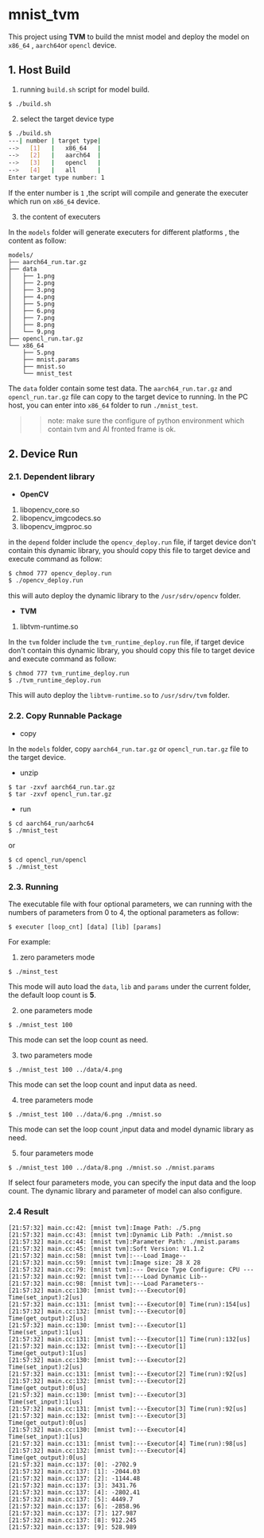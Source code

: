 # mnist_tvm
This project using **TVM** to build the mnist model and deploy the model on `x86_64` , `aarch64`or `opencl` device.

## 1. Host Build

1. running `build.sh` script for model build.

```shell
$ ./build.sh
```

2. select the target device type

```bash
$ ./build.sh
---| number | target type|
-->   [1]   |   x86_64   |
-->   [2]   |   aarch64  |
-->   [3]   |   opencl   |
-->   [4]   |   all      |
Enter target type number: 1
```
If the enter number is `1` ,the script will compile and generate the executer which run on `x86_64` device.

3. the content of executers 

In the `models` folder will  generate executers for different platforms , the content as follow:

```
models/
├── aarch64_run.tar.gz
├── data
│   ├── 1.png
│   ├── 2.png
│   ├── 3.png
│   ├── 4.png
│   ├── 5.png
│   ├── 6.png
│   ├── 7.png
│   ├── 8.png
│   └── 9.png
├── opencl_run.tar.gz
└── x86_64
    ├── 5.png
    ├── mnist.params
    ├── mnist.so
    └── mnist_test

```
The `data` folder contain some test data. The `aarch64_run.tar.gz` and `opencl_run.tar.gz` file can copy to the target device to running. In the PC host, you can enter into `x86_64` folder to run `./mnist_test`.

>> note: make sure the configure of python environment which contain tvm and AI fronted frame is ok.

## 2. Device Run

### 2.1. Dependent library
- **OpenCV**
1. libopencv_core.so
2. libopencv_imgcodecs.so
3. libopencv_imgproc.so

in the `depend` folder include the `opencv_deploy.run` file, if target device don't contain this dynamic library, you should copy this file to target device and execute command as follow:

```bash
$ chmod 777 opencv_deploy.run
$ ./opencv_deploy.run
```

this will auto deploy the dynamic library to the `/usr/sdrv/opencv` folder.

- **TVM**
1. libtvm-runtime.so

In the `tvm` folder include the `tvm_runtime_deploy.run` file,  if target device don't contain this dynamic library, you should copy this file to target device and execute command as follow:

```shell
$ chmod 777 tvm_runtime_deploy.run
$ ./tvm_runtime_deploy.run
```

This will auto deploy the `libtvm-runtime.so` to `/usr/sdrv/tvm` folder.

### 2.2. Copy Runnable Package

- copy

In the `models` folder, copy `aarch64_run.tar.gz` or `opencl_run.tar.gz`  file to the target device.

- unzip

```shell
$ tar -zxvf aarch64_run.tar.gz
$ tar -zxvf opencl_run.tar.gz
```

- run

```shell
$ cd aarch64_run/aarhc64
$ ./mnist_test
```

or

```shell
$ cd opencl_run/opencl
$ ./mnist_test
```


### 2.3. Running

The executable file with four optional parameters, we can running with the numbers of parameters from 0 to 4, the optional parameters as follow:

```shell
$ executer [loop_cnt] [data] [lib] [params] 
```

For example:

1. zero parameters mode

```shell
$ ./minst_test
```

This mode will auto load the `data`, `lib` and `params` under the current folder, the default loop count is **5**.

2. one parameters mode

```shell
$ ./mnist_test 100
```

This mode can set the loop count as need.

3. two parameters mode

```shell
$ ./mnist_test 100 ../data/4.png 
```
This mode can set the loop count and input data as need.

4. tree parameters mode

```
$ ./mnist_test 100 ../data/6.png ./mnist.so
```
This mode can set the loop count ,input data  and model dynamic library as need.


5. four parameters mode

```shell
$ ./mnist_test 100 ../data/8.png ./mnist.so ./mnist.params 
```

If select four parameters mode, you can specify the input data and the loop count. The dynamic library and parameter of model can also configure.

### 2.4 Result

```shell
[21:57:32] main.cc:42: [mnist tvm]:Image Path: ./5.png                                       
[21:57:32] main.cc:43: [mnist tvm]:Dynamic Lib Path: ./mnist.so
[21:57:32] main.cc:44: [mnist tvm]:Parameter Path: ./mnist.params
[21:57:32] main.cc:45: [mnist tvm]:Soft Version: V1.1.2
[21:57:32] main.cc:58: [mnist tvm]:---Load Image--
[21:57:32] main.cc:59: [mnist tvm]:Image size: 28 X 28
[21:57:32] main.cc:79: [mnist tvm]:--- Device Type Configure: CPU ---
[21:57:32] main.cc:92: [mnist tvm]:---Load Dynamic Lib--
[21:57:32] main.cc:98: [mnist tvm]:---Load Parameters--
[21:57:32] main.cc:130: [mnist tvm]:---Executor[0] Time(set_input):2[us]
[21:57:32] main.cc:131: [mnist tvm]:---Executor[0] Time(run):154[us]
[21:57:32] main.cc:132: [mnist tvm]:---Executor[0] Time(get_output):2[us]
[21:57:32] main.cc:130: [mnist tvm]:---Executor[1] Time(set_input):1[us]
[21:57:32] main.cc:131: [mnist tvm]:---Executor[1] Time(run):132[us]
[21:57:32] main.cc:132: [mnist tvm]:---Executor[1] Time(get_output):1[us]
[21:57:32] main.cc:130: [mnist tvm]:---Executor[2] Time(set_input):2[us]
[21:57:32] main.cc:131: [mnist tvm]:---Executor[2] Time(run):92[us]
[21:57:32] main.cc:132: [mnist tvm]:---Executor[2] Time(get_output):0[us]
[21:57:32] main.cc:130: [mnist tvm]:---Executor[3] Time(set_input):1[us]
[21:57:32] main.cc:131: [mnist tvm]:---Executor[3] Time(run):92[us]
[21:57:32] main.cc:132: [mnist tvm]:---Executor[3] Time(get_output):0[us]
[21:57:32] main.cc:130: [mnist tvm]:---Executor[4] Time(set_input):1[us]
[21:57:32] main.cc:131: [mnist tvm]:---Executor[4] Time(run):98[us]
[21:57:32] main.cc:132: [mnist tvm]:---Executor[4] Time(get_output):0[us]
[21:57:32] main.cc:137: [0]: -2702.9
[21:57:32] main.cc:137: [1]: -2044.03
[21:57:32] main.cc:137: [2]: -1144.48
[21:57:32] main.cc:137: [3]: 3431.76
[21:57:32] main.cc:137: [4]: -2802.41
[21:57:32] main.cc:137: [5]: 4449.7
[21:57:32] main.cc:137: [6]: -2858.96
[21:57:32] main.cc:137: [7]: 127.987
[21:57:32] main.cc:137: [8]: 912.245
[21:57:32] main.cc:137: [9]: 528.989
```

